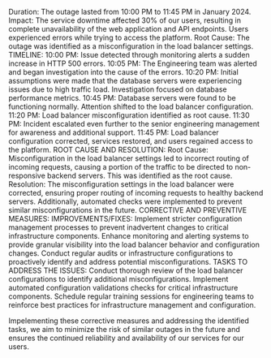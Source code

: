 Duration: The outage lasted from 10:00 PM to 11:45 PM in January 2024. Impact: The service downtime affected 30% of our users, resulting in complete unavailability of the web application and API endpoints. Users experienced errors while trying to access the platform. Root Cause: The outage was identified as a misconfiguration in the load balancer settings.
TIMELINE: 
10:00 PM: Issue detected through monitoring alerts a sudden increase in HTTP 500 errors. 
10:05 PM: The Engineering team was alerted and began investigation into the cause of the errors. 
10:20 PM: Initial assumptions were made that the database servers were experiencing issues due to high traffic load. Investigation focused on database performance metrics. 
10:45 PM: Database servers were found to be functioning normally. Attention shifted to the load balancer configuration. 
11:20 PM: Load balancer misconfiguration identified as root cause. 
11:30 PM: Incident escalated even further to the senior engineering management for awareness and additional support. 
11:45 PM: Load balancer configuration corrected, services restored, and users regained access to the platform.
ROOT CAUSE AND RESOLUTION: 
Root Cause:
 Misconfiguration in the load balancer settings led to incorrect routing of incoming requests, causing a portion of the traffic to be directed to non-responsive backend servers. This was identified as the root cause. 
Resolution: 
The misconfiguration settings in the load balancer were corrected, ensuring proper routing of incoming requests to healthy backend servers. Additionally, automated checks were implemented to prevent similar misconfigurations in the future.
CORRECTIVE AND PREVENTIVE MEASURES: 
IMPROVEMENTS/FIXES: 
Implement stricter configuration management processes to prevent inadvertent changes to critical infrastructure components. Enhance monitoring and alerting systems to provide granular visibility into the load balancer behavior and configuration changes. Conduct regular audits or infrastructure configurations to proactively identify and address potential misconfigurations.
TASKS TO ADDRESS THE ISSUES: 
Conduct thorough review of the load balancer configurations to identify additional misconfigurations. Implement automated configuration validations checks for critical infrastructure components. Schedule regular training sessions for engineering teams to reinforce best practices for infrastructure management and configuration.


Impelementing these corrective measures and addressing the identified tasks, we aim to minimize the risk of similar outages in the future and ensures the continued reliability and availability of our services for our users.

